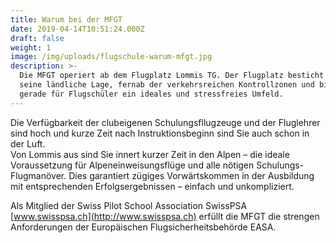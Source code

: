 ```yaml
---
title: Warum bei der MFGT
date: 2019-04-14T10:51:24.000Z
draft: false
weight: 1
image: /img/uploads/flugschule-warum-mfgt.jpg
description: >-
  Die MFGT operiert ab dem Flugplatz Lommis TG. Der Flugplatz besticht durch
  seine ländliche Lage, fernab der verkehrsreichen Kontrollzonen und bietet
  gerade für Flugschüler ein ideales und stressfreies Umfeld.
---
```

Die Verfügbarkeit der clubeigenen Schulungsfllugzeuge und der Fluglehrer sind hoch und kurze Zeit nach Instruktionsbeginn sind Sie auch schon in der Luft. \
Von Lommis aus sind Sie innert kurzer Zeit in den Alpen – die ideale Voraussetzung für Alpeneinweisungsflüge und alle nötigen Schulungs-Flugmanöver. Dies garantiert zügiges Vorwärtskommen in der Ausbildung mit entsprechenden Erfolgsergebnissen – einfach und unkompliziert. 

Als Mitglied der Swiss Pilot School Association SwissPSA [www.swisspsa.ch](http://www.swisspsa.ch) erfüllt die MFGT die strengen Anforderungen der Europäischen Flugsicherheitsbehörde EASA.
